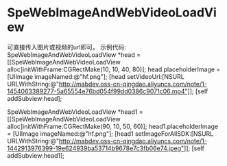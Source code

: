 # SpeWebImageAndWebVideoLoadView

可直接传入图片或视频的url即可。
示例代码:
 SpeWebImageAndWebVideoLoadView *head = [[SpeWebImageAndWebVideoLoadView alloc]initWithFrame:CGRectMake(10, 10, 40, 80)];
head.placeholderImage = [UIImage imageNamed:@"hf.png"];
 [head setVideoUrl:[NSURL URLWithString:@"http://mabdev.oss-cn-qingdao.aliyuncs.com/note/1-1454063389277-5a65554e76bd054f99dd0386c9071c06.mp4"]];
 [self addSubview:head];
        
SpeWebImageAndWebVideoLoadView *head1 = [[SpeWebImageAndWebVideoLoadView alloc]initWithFrame:CGRectMake(90, 10, 50, 60)];
head1.placeholderImage = [UIImage imageNamed:@"hf.png"];
[head1 setImageForAllSDK:[NSURL URLWithString:@"http://mabdev.oss-cn-qingdao.aliyuncs.com/note/1-1442913976399-19e624939ba53714b9678e7c3fb06e74.jpeg"]];
[self addSubview:head1];

